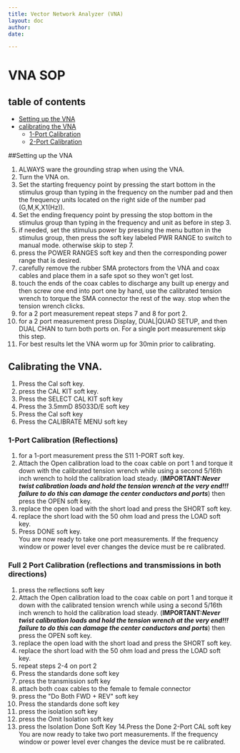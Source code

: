 ```yaml
---
title: Vector Network Analyzer (VNA)
layout: doc
author: 
date: 

---
```


# VNA SOP

## table of contents

 * [Setting up the VNA](https://github.com/psu-epl/psu-epl.github.com/wiki/Vector-Network-Analyzer-(VNA)#setting-up-the-vna)
 * [calibrating the VNA](https://github.com/psu-epl/psu-epl.github.com/wiki/Vector-Network-Analyzer-(VNA)#calibrating-the-vna)
    * [1-Port Calibration](https://github.com/psu-epl/psu-epl.github.com/wiki/Vector-Network-Analyzer-(VNA)#1-port-calibration-reflections)
    * [2-Port Calibration](https://github.com/psu-epl/psu-epl.github.com/wiki/Vector-Network-Analyzer-(VNA)#full-2-port-calibration-reflections-and-transmissions-in-both-directions)

##Setting up the VNA

1. ALWAYS ware the grounding strap when using the VNA.
2. Turn the VNA on.
3. Set the starting frequency point by pressing the start bottom in the stimulus group than typing in the frequency on the number pad and then the frequency units located on the right side of the number pad (G,M,K,X1(Hz)).
4. Set the ending frequency point by pressing the stop bottom in the stimulus group than typing in the frequency and unit as before in step 3.
5. if needed, set the stimulus power by pressing the menu button in the stimulus group, then press the soft key labeled PWR RANGE to switch to manual mode. otherwise skip to step 7.
6. press the POWER RANGES soft key and then the corresponding power range that is desired.
7. carefully remove the rubber SMA protectors from the VNA and coax cables and place them in a safe spot so they won't get lost.
8. touch the ends of the coax cables to discharge any built up energy and then screw one end into port one by hand, use the calibrated tension wrench to torque the SMA connector the rest of the way. stop when the tension wrench clicks.
9. for a 2 port measurement repeat steps 7 and 8 for port 2.
10. for a 2 port measurement press Display, DUAL|QUAD SETUP, and then DUAL CHAN to turn both ports on. For a single port measurement skip this step.
11. For best results let the VNA worm up for 30min prior to calibrating.<br>

## Calibrating the VNA.
1. Press the Cal soft key.
2. press the CAL KIT soft key.
3. Press the SELECT CAL KIT soft key
4. Press the 3.5mmD 85033D/E soft key
5. Press the Cal soft key
6. Press the CALIBRATE MENU soft key

### 1-Port Calibration (Reflections)
1. for a 1-port measurement press the S11 1-PORT soft key.
2. Attach the Open calibration load to the coax cable on port 1 and torque it down with the calibrated tension wrench while using a second 5/16th inch wrench to hold the calibration load steady. (**IMPORTANT:_Never twist calibration loads and hold the tension wrench at the very end!!! failure to do this can damage the center conductors and ports_**) then press the OPEN soft key.
3. replace the open load with the short load and press the SHORT soft key.
4. replace the short load with the 50 ohm load and press the LOAD soft key.
5. Press DONE soft key.<br>
You are now ready to take one port measurements.
If the frequency window or power level ever changes the device must be re calibrated.

### Full 2 Port Calibration (reflections and transmissions in both directions)
1. press the reflections soft key
2. Attach the Open calibration load to the coax cable on port 1 and torque it down with the calibrated tension wrench while using a second 5/16th inch wrench to hold the calibration load steady. (**IMPORTANT:_Never twist calibration loads and hold the tension wrench at the very end!!! failure to do this can damage the center conductors and ports_**) then press the OPEN soft key.
3. replace the open load with the short load and press the SHORT soft key.
4. replace the short load with the 50 ohm load and press the LOAD soft key.
5. repeat steps 2-4 on port 2
6. Press the standards done soft key
7. press the transmission soft key
8. attach both coax cables to the female to female connector
9. press the "Do Both FWD + REV" soft key
10. Press the standards done soft key
11. press the isolation soft key
12. press the Omit Isolation soft key
13. press the Isolation Done Soft Key
14.Press the Done 2-Port CAL soft key<br>
You are now ready to take two port measurements.
If the frequency window or power level ever changes the device must be re calibrated.
